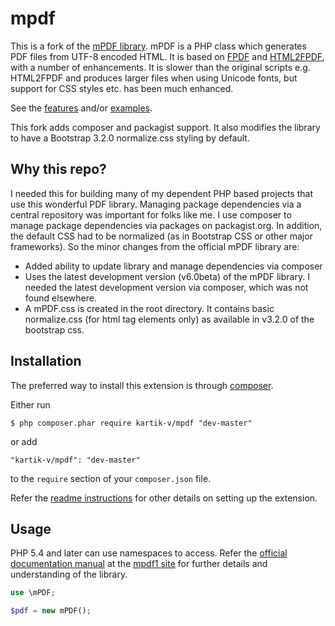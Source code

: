mpdf
====

This is a fork of the [mPDF library](http://mpdf1.com/). mPDF is a PHP class which generates PDF files from UTF-8 encoded HTML. It is based on [FPDF](http://www.fpdf.org/) and [HTML2FPDF](http://html2fpdf.sourceforge.net/), with a number of enhancements.
It is slower than the original scripts e.g. HTML2FPDF and produces larger files when using Unicode fonts, but support for CSS styles etc. has been much enhanced.

See the [features](http://mpdf.bpm1.com/index.php?page=Features) and/or [examples](http://www.mpdf1.com/mpdf/index.php?page=Examples).

This fork adds composer and packagist support. It also modifies the library to have a Bootstrap 3.2.0 normalize.css styling by default.

Why this repo?
--------------

I needed this for building many of my dependent PHP based projects that use this wonderful PDF library. Managing package dependencies via a central repository was important for folks like me. I use composer to manage package dependencies via packages on packagist.org.
In addition, the default CSS had to be normalized (as in Bootstrap CSS or other major frameworks). So the minor changes from the official mPDF library are:

- Added ability to update library and manage dependencies via composer 
- Uses the latest development version (v6.0beta) of the mPDF library. I needed the latest development version via composer, which was not found elsewhere.
- A mPDF.css is created in the root directory. It contains basic normalize.css (for html tag elements only) as available in v3.2.0 of the bootstrap css. 

Installation
------------
The preferred way to install this extension is through [composer](http://getcomposer.org/download/).

Either run

```
$ php composer.phar require kartik-v/mpdf "dev-master"
```

or add

```
"kartik-v/mpdf": "dev-master"
```

to the ```require``` section of your `composer.json` file.

Refer the [readme instructions](https://github.com/kartik-v/mpdf/blob/master/README.txt) for other details on setting up the extension.


Usage
-----

PHP 5.4 and later can use namespaces to access. Refer the [official documentation manual](http://mpdf1.com/manual/index.php) at the [mpdf1 site](http://mpdf1.com) for further details and understanding of the library.

```php
use \mPDF;

$pdf = new mPDF();
```